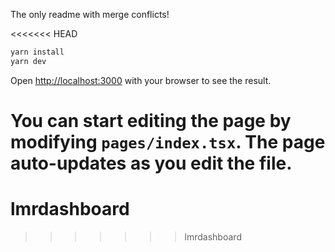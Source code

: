 The only readme with merge conflicts!

<<<<<<< HEAD
```bash
yarn install
yarn dev
```

Open [http://localhost:3000](http://localhost:3000) with your browser to see the result.

You can start editing the page by modifying `pages/index.tsx`. The page auto-updates as you edit the file.
=======
# lmrdashboard
>>>>>>> lmrdashboard

